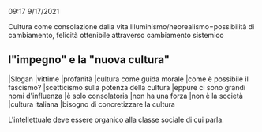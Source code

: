 09:17 9/17/2021

Cultura come consolazione dalla vita
Illuminismo/neorealismo=possibilità di cambiamento, felicità ottenibile attraverso cambiamento sistemico


l"impegno" e la "nuova cultura"
-----------------------------------
|Slogan
|vittime
|profanità
|cultura come guida morale
|come è possibile il fascismo?
|scetticismo sulla potenza della cultura 
|eppure ci sono grandi nomi d'influenza
|è solo consolatoria
|non ha una forza
|non è la società
|cultura italiana
|bisogno di concretizzare la cultura


L'intellettuale deve essere organico alla classe sociale di cui parla. 	